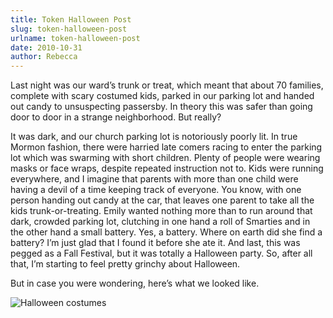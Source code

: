 ```yaml
---
title: Token Halloween Post
slug: token-halloween-post
urlname: token-halloween-post
date: 2010-10-31
author: Rebecca
---
```

Last night was our ward&#x02bc;s trunk or treat, which meant that about 70
families, complete with scary costumed kids, parked in our parking lot and
handed out candy to unsuspecting passersby. In theory this was safer than going
door to door in a strange neighborhood. But really?

It was dark, and our church parking lot is notoriously poorly lit. In true
Mormon fashion, there were harried late comers racing to enter the parking lot
which was swarming with short children. Plenty of people were wearing masks or
face wraps, despite repeated instruction not to. Kids were running everywhere,
and I imagine that parents with more than one child were having a devil of a
time keeping track of everyone. You know, with one person handing out candy at
the car, that leaves one parent to take all the kids trunk-or-treating. Emily
wanted nothing more than to run around that dark, crowded parking lot, clutching
in one hand a roll of Smarties and in the other hand a small battery. Yes, a
battery. Where on earth did she find a battery? I&#x02bc;m just glad that I
found it before she ate it. And last, this was pegged as a Fall Festival, but it
was totally a Halloween party. So, after all that, I&#x02bc;m starting to feel
pretty grinchy about Halloween.

But in case you were wondering, here&#x02bc;s what we looked like.

<img src="{static}/images/2010-10-30-halloween.jpg" alt="Halloween costumes" class="img-fluid">
